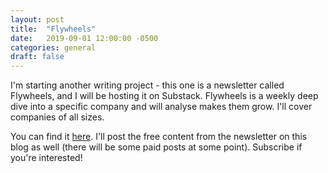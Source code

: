 ```yaml
---
layout: post
title:  "Flywheels"
date:   2019-09-01 12:00:00 -0500
categories: general
draft: false
---
```


I'm starting another writing project - this one is a newsletter called Flywheels, and I will be hosting it on Substack. Flywheels is a weekly deep dive into a specific company and will analyse makes them grow. I'll cover companies of all sizes.

You can find it [here](https://flywheels.substack.com). I'll post the free content from the newsletter on this blog as well (there will be some paid posts at some point). Subscribe if you're interested!
